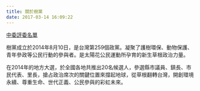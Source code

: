 ```yaml
---
title: 關於樹黨
date: 2017-03-14 16:09:22
---
```


[中委評委名單](../committe/index.html)

樹黨成立於2014年8月10日，是台灣第259個政黨。凝聚了護樹環保、動物保護、青年參政等公民行動的參與者。是太陽花公民運動所孕育的新生草根政治力量。

在2014年的地方大選，於全國各地共推出20名候選人，參選縣市議員、鎮長、市民代表、里長，搶占政治席次的關鍵位置來撐起地球，從草根翻轉台灣，開創環境永續、尊重生命、世代正義、公民參與的彩虹未來。
